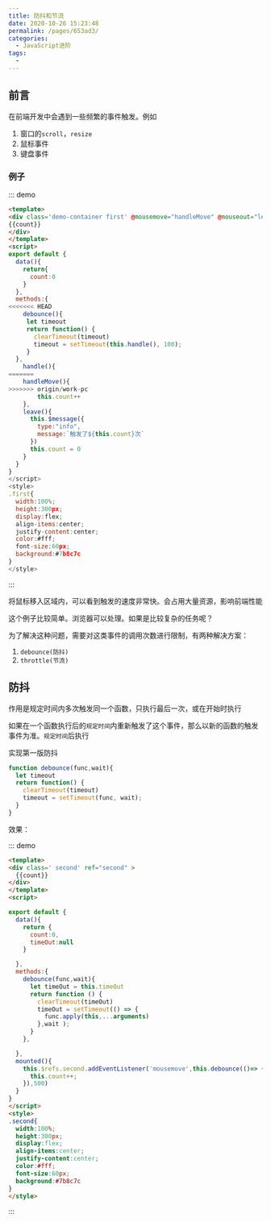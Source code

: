 ```yaml
---
title: 防抖和节流
date: 2020-10-26 15:23:48
permalink: /pages/653ad3/
categories:
  - JavaScript进阶
tags:
  -
---
```


## 前言

在前端开发中会遇到一些频繁的事件触发。例如

1. 窗口的`scroll`，`resize`
2. 鼠标事件
3. 键盘事件

### 例子

::: demo

```html
<template>
<div class='demo-container first' @mousemove="handleMove" @mouseout="leave">
{{count}}
</div>
</template>
<script>
export default {
  data(){
    return{
      count:0
    }
  },
  methods:{
<<<<<<< HEAD
    debounce(){
     let timeout
     return function() {
       clearTimeout(timeout)
       timeout = setTimeout(this.handle(), 100);
     }
  },
    handle(){
=======
    handleMove(){
>>>>>>> origin/work-pc
        this.count++
    },
    leave(){
      this.$message({
        type:"info",
        message:`触发了${this.count}次`
      })
      this.count = 0
    }
  }
}
</script>
<style>
.first{
  width:100%;
  height:300px;
  display:flex;
  align-items:center;
  justify-content:center;
  color:#fff;
  font-size:60px;
  background:#7b8c7c
}
</style>
```

:::

将鼠标移入区域内，可以看到触发的速度非常快。会占用大量资源，影响前端性能

这个例子比较简单。浏览器可以处理。如果是比较复杂的任务呢？

为了解决这种问题，需要对这类事件的调用次数进行限制，有两种解决方案：

1. `debounce(防抖)`
2. `throttle(节流)`

## 防抖

作用是规定时间内多次触发同一个函数，只执行最后一次，或在开始时执行

如果在一个函数执行后的`规定时间`内重新触发了这个事件，那么以新的函数的触发事件为准。`规定时间`后执行

实现第一版防抖

```js
function debounce(func,wait){
  let timeout
  return function() {
    clearTimeout(timeout)
    timeout = setTimeout(func, wait);
  }
}
```

效果：

::: demo

```html
<template>
<div class=' second' ref="second" >
  {{count}}
</div>
</template>
<script>

export default {
  data(){
    return {
      count:0,
      timeOut:null
    }

  },
  methods:{
    debounce(func,wait){
      let timeOut = this.timeOut
      return function () {
        clearTimeout(timeOut)
        timeOut = setTimeout(() => {
          func.apply(this,...arguments)
        },wait );
      }
    },

  },
  mounted(){
    this.$refs.second.addEventListener('mousemove',this.debounce(()=> {
      this.count++;
    }),500)
  }
}
</script>
<style>
.second{
  width:100%;
  height:300px;
  display:flex;
  align-items:center;
  justify-content:center;
  color:#fff;
  font-size:60px;
  background:#7b8c7c
}
</style>
```

:::

